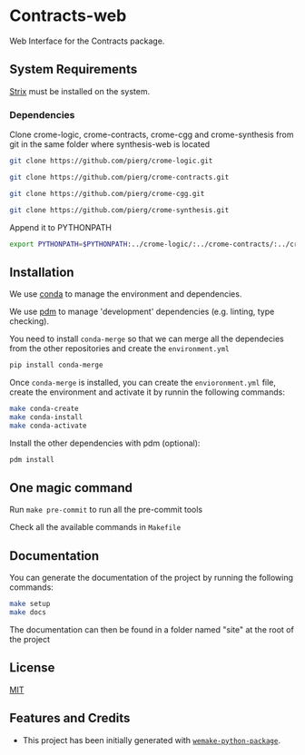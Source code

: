 # Contracts-web

Web Interface for the Contracts package.

## System Requirements

[Strix](https://strix.model.in.tum.de) must be installed on the system.

### Dependencies

Clone crome-logic, crome-contracts, crome-cgg and crome-synthesis from git in the same
folder where synthesis-web is located

```bash
git clone https://github.com/pierg/crome-logic.git
```

```bash
git clone https://github.com/pierg/crome-contracts.git
```

```bash
git clone https://github.com/pierg/crome-cgg.git
```

```bash
git clone https://github.com/pierg/crome-synthesis.git
```

Append it to PYTHONPATH

```bash
export PYTHONPATH=$PYTHONPATH:../crome-logic/:../crome-contracts/:../crome-cgg/:../crome-synthesis/
```

## Installation

We use
[conda](https://docs.conda.io/projects/conda/en/latest/user-guide/install/index.html) to
manage the environment and dependencies.

We use [pdm](https://github.com/pdm-project/pdm) to manage 'development' dependencies
(e.g. linting, type checking).

You need to install `conda-merge` so that we can merge all the dependecies from the
other repositories and create the `environment.yml`

```bash
pip install conda-merge
```

Once `conda-merge` is installed, you can create the `envioronment.yml` file, create the
environment and activate it by runnin the following commands:

```bash
make conda-create
make conda-install
make conda-activate
```

Install the other dependencies with pdm (optional):

```bash
pdm install
```
## One magic command

Run `make pre-commit` to run all the pre-commit tools

Check all the available commands in `Makefile`

## Documentation

You can generate the documentation of the project by running the following commands:

```bash
make setup
make docs
```

The documentation can then be found in a folder named "site" at the root of the project

## License

[MIT](https://github.com/piergiuseppe/crome-synthesis/blob/master/LICENSE)

## Features and Credits

- This project has been initially generated with
  [`wemake-python-package`](https://github.com/wemake-services/wemake-python-package).
